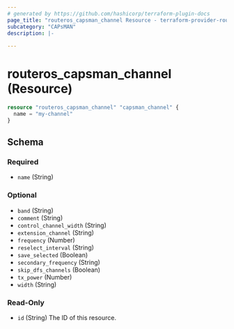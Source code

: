 ```yaml
---
# generated by https://github.com/hashicorp/terraform-plugin-docs
page_title: "routeros_capsman_channel Resource - terraform-provider-routeros"
subcategory: "CAPsMAN"
description: |-
  
---
```


# routeros_capsman_channel (Resource)


```terraform
resource "routeros_capsman_channel" "capsman_channel" {
  name = "my-channel"
}
```


<!-- schema generated by tfplugindocs -->
## Schema

### Required

- `name` (String)

### Optional

- `band` (String)
- `comment` (String)
- `control_channel_width` (String)
- `extension_channel` (String)
- `frequency` (Number)
- `reselect_interval` (String)
- `save_selected` (Boolean)
- `secondary_frequency` (String)
- `skip_dfs_channels` (Boolean)
- `tx_power` (Number)
- `width` (String)

### Read-Only

- `id` (String) The ID of this resource.


